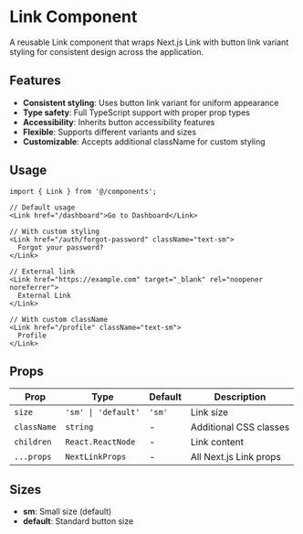 # Link Component

A reusable Link component that wraps Next.js Link with button link variant styling for consistent design across the application.

## Features

- **Consistent styling**: Uses button link variant for uniform appearance
- **Type safety**: Full TypeScript support with proper prop types
- **Accessibility**: Inherits button accessibility features
- **Flexible**: Supports different variants and sizes
- **Customizable**: Accepts additional className for custom styling

## Usage

```tsx
import { Link } from '@/components';

// Default usage
<Link href="/dashboard">Go to Dashboard</Link>

// With custom styling
<Link href="/auth/forgot-password" className="text-sm">
  Forgot your password?
</Link>

// External link
<Link href="https://example.com" target="_blank" rel="noopener noreferrer">
  External Link
</Link>

// With custom className
<Link href="/profile" className="text-sm">
  Profile
</Link>
```

## Props

| Prop        | Type                | Default | Description            |
| ----------- | ------------------- | ------- | ---------------------- |
| `size`      | `'sm' \| 'default'` | `'sm'`  | Link size              |
| `className` | `string`            | -       | Additional CSS classes |
| `children`  | `React.ReactNode`   | -       | Link content           |
| `...props`  | `NextLinkProps`     | -       | All Next.js Link props |

## Sizes

- **sm**: Small size (default)
- **default**: Standard button size
